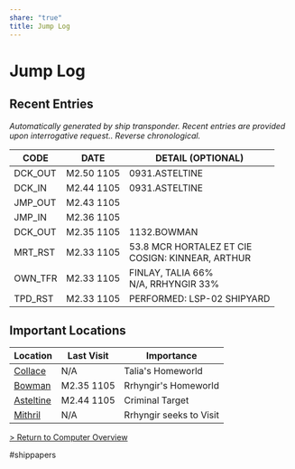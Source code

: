 ```yaml
---
share: "true"
title: Jump Log
---
```

# Jump Log  
## Recent Entries  
_Automatically generated by ship transponder. Recent entries are provided upon interrogative request.. Reverse chronological._  
  
| **CODE** | **DATE**   | **DETAIL (OPTIONAL)**                                 |  
| -------- | ---------- | ----------------------------------------------------- |  
| DCK_OUT  | M2.50 1105 | 0931.ASTELTINE                                        |  
| DCK_IN   | M2.44 1105 | 0931.ASTELTINE                                        |  
| JMP_OUT  | M2.43 1105 |                                                       |  
| JMP_IN   | M2.36 1105 |                                                       |  
| DCK_OUT  | M2.35 1105 | 1132.BOWMAN                                           |  
| MRT_RST  | M2.33 1105 | 53.8 MCR HORTALEZ ET CIE  <br>COSIGN: KINNEAR, ARTHUR |  
| OWN_TFR  | M2.33 1105 | FINLAY, TALIA 66%  <br>N/A, RRHYNGIR 33%              |  
| TPD_RST  | M2.33 1105 | PERFORMED: LSP-02 SHIPYARD                            |  
  
## Important Locations  
  
| **Location**           | **Last Visit** | **Importance**          |  
| ---------------------- | -------------- | ----------------------- |  
| [Collace](./Location/Collace.md)   | N/A            | Talia's Homeworld       |  
| [Bowman](./Location/Bowman.md)    | M2.35 1105     | Rrhyngir's Homeworld    |  
| [Asteltine](./Location/Asteltine.md) | M2.44 1105     | Criminal Target         |  
| [Mithril](./Location/Mithril.md)   | N/A            | Rrhyngir seeks to Visit |  
  
[> Return to Computer Overview](./index.md)  
  
#shippapers